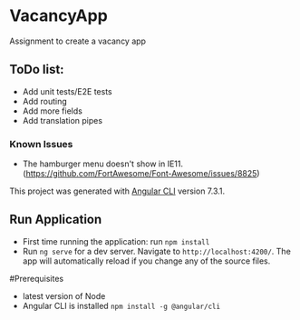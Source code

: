 # VacancyApp
Assignment to create a vacancy app

## ToDo list:
* Add unit tests/E2E tests
* Add routing
* Add more fields
* Add translation pipes


### Known Issues
* The hamburger menu doesn't show in IE11. (https://github.com/FortAwesome/Font-Awesome/issues/8825)



This project was generated with [Angular CLI](https://github.com/angular/angular-cli) version 7.3.1.


## Run Application

* First time running the application:
run `npm install`
* Run `ng serve` for a dev server. Navigate to `http://localhost:4200/`. The app will automatically reload if you change any of the source files.

#Prerequisites
* latest version of Node
* Angular CLI is installed `npm install -g @angular/cli`
